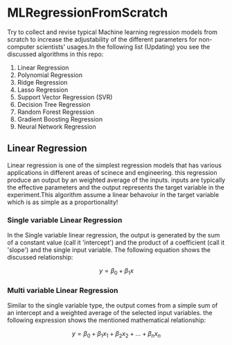 # MLRegressionFromScratch
Try to collect and revise typical Machine learning regression models from scratch to increase the adjustability of the different parameters for non-computer scientists' usages.In the following list (Updating) you see the discussed algorithms in this repo:
1. Linear Regression
2. Polynomial Regression
3. Ridge Regression
4. Lasso Regression
5. Support Vector Regression (SVR)
6. Decision Tree Regression
7. Random Forest Regression
8. Gradient Boosting Regression
9. Neural Network Regression

## Linear Regression
Linear regression is one of the simplest regression models that has various applications in different areas of scinece and engineering. this regression produce an output by an weighted average of the inputs. inputs are typically the effective parameters and the output represents the target variable in the experiment.This algorithm assume a linear behavoiur in the target variable which is as simple as a proportionality!

### Single variable Linear Regression
In the Single variable linear regression, the output is generated by the sum of a constant value (call it 'intercept') and the product of a coefficient (call it 'slope') and the single input variable. The following equation shows the discussed relationship:

$$ y = \beta_0 + \beta_1 x $$

### Multi variable Linear Regression
Similar to the single variable type, the output comes from a simple sum of an intercept and a weighted average of the selected input variables. the following expression shows the mentioned mathematical relationship:

$$ y = \beta_0 + \beta_1 x_1 + \beta_2 x_2 + ... + \beta_n x_n$$
